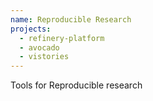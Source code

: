 ```yaml
---
name: Reproducible Research
projects:
  - refinery-platform
  - avocado
  - vistories
---
```

Tools for Reproducible research